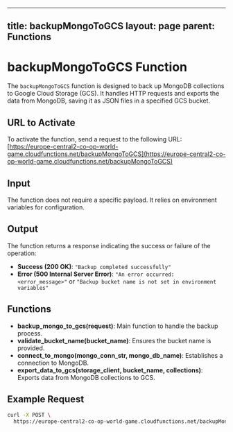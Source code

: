 
---
title: backupMongoToGCS
layout: page
parent: Functions
---

# backupMongoToGCS Function

The `backupMongoToGCS` function is designed to back up MongoDB collections to Google Cloud Storage (GCS). It handles HTTP requests and exports the data from MongoDB, saving it as JSON files in a specified GCS bucket.

## URL to Activate

To activate the function, send a request to the following URL:
[https://europe-central2-co-op-world-game.cloudfunctions.net/backupMongoToGCS](https://europe-central2-co-op-world-game.cloudfunctions.net/backupMongoToGCS)

## Input

The function does not require a specific payload. It relies on environment variables for configuration.

## Output

The function returns a response indicating the success or failure of the operation:

- **Success (200 OK)**: `"Backup completed successfully"`
- **Error (500 Internal Server Error)**: `"An error occurred: <error_message>"` or `"Backup bucket name is not set in environment variables"`

## Functions

- **backup_mongo_to_gcs(request)**: Main function to handle the backup process.
- **validate_bucket_name(bucket_name)**: Ensures the bucket name is provided.
- **connect_to_mongo(mongo_conn_str, mongo_db_name)**: Establishes a connection to MongoDB.
- **export_data_to_gcs(storage_client, bucket_name, collections)**: Exports data from MongoDB collections to GCS.

## Example Request

```bash
curl -X POST \
  https://europe-central2-co-op-world-game.cloudfunctions.net/backupMongoToGCS
```
